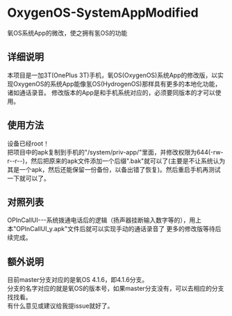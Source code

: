 # OxygenOS-SystemAppModified
氧OS系统App的微改，使之拥有氢OS的功能  

## 详细说明
本项目是一加3T(OnePlus 3T)手机，氧OS(OxygenOS)系统App的修改版，以实现OxygenOS的系统App能像氢OS(HydrogenOS)那样具有更多的本地化功能，诸如通话录音。 
修改版本的App是和手机系统对应的，必须要同版本的才可以使用。 

## 使用方法  
设备已经root！  
把项目中的apk复制到手机的"/system/priv-app/"里面，并修改权限为644(-rw-r--r--)，然后把原来的apk文件添加一个后缀".bak"就可以了(主要是不让系统认为其是一个apk，然后还能保留一份备份，以备出错了恢复)。然后重启手机再测试一下就可以了。  

## 对照列表  
OPInCallUI---系统拨通电话后的逻辑（扬声器挂断输入数字等的），用上本"OPInCallUI_y.apk"文件后就可以实现手动的通话录音了
更多的修改版等待后续完成。

## 额外说明  
目前master分支对应的是氧OS 4.1.6，即4.1.6分支。  
分支的名字对应的就是氧OS的版本号，如果master分支没有，可以去相应的分支找找看。  
有什么意见或建议给我提issue就好了。